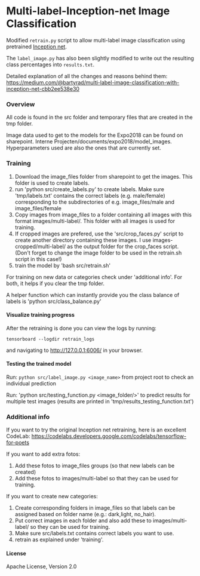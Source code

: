 # Multi-label-Inception-net Image Classification
Modified `retrain.py` script to allow multi-label image classification using pretrained [Inception net](https://github.com/tensorflow/models/tree/master/research/inception).

The `label_image.py` has also been slightly modified to write out the resulting class percentages into `results.txt`. 

Detailed explanation of all the changes and reasons behind them: 
https://medium.com/@bartyrad/multi-label-image-classification-with-inception-net-cbb2ee538e30

### Overview
All code is found in the src folder and temporary files that are created in the tmp folder. 

Image data used to get to the models for the Expo2018 can be found on sharepoint. Interne Projecten/documents/expo2018/model_images. Hyperparameters used are also the ones that are currently set.  


### Training
1. Download the image_files folder from sharepoint to get the images. This folder is used to create labels. 
2. run 'python src/create_labels.py' to create labels. Make sure 'tmp/labels.txt' contains the correct labels (e.g. male/female) corresponding to the subdirectories of e.g. image_files/male and image_files/female
3. Copy images from image_files to a folder containing all images with this format images/multi-label/. This folder with all images is used for training. 
4. If cropped images are prefered, use the 'src/crop_faces.py' script to create another directory containing these images. I use images-cropped/multi-label/ as the output folder for the crop_faces script. (Don't forget to change the image folder to be used in the retrain.sh script in this case!)
4. train the model by 'bash src/retrain.sh'

For training on new data or categories check under 'additional info'. For both, it helps if you clear the tmp folder. 

A helper function which can instantly provide you the class balance of labels is 'python src/class_balance.py'

#### Visualize training progress
After the retraining is done you can view the logs by running:

`tensorboard --logdir retrain_logs`

and navigating to http://127.0.0.1:6006/ in your browser.

#### Testing the trained model
Run: `python src/label_image.py <image_name>` from project root to check an individual prediction

Run: 'python src/testing_function.py <image_folder/>' to predict results for multiple test images (results are printed in 'tmp/results_testing_function.txt')


### Additional info
If you want to try the original Inception net retraining, here is an excellent CodeLab: https://codelabs.developers.google.com/codelabs/tensorflow-for-poets

If you want to add extra fotos:
1. Add these fotos to image_files groups (so that new labels can be created)
2. Add these fotos to images/multi-label so that they can be used for training. 

If you want to create new categories:
1. Create corresponding folders in image_files so that labels can be assigned based on folder name (e.g.: dark,light, no_hair).
2. Put correct images in each folder and also add these to images/multi-label/ so they can be used for training.
3. Make sure src/labels.txt contains correct labels you want to use. 
4. retrain as explained under 'training'.

#### License
Apache License, Version 2.0
